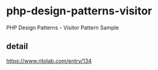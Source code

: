 # php-design-patterns-visitor
PHP Design Patterns - Visitor Pattern Sample

## detail
https://www.ritolab.com/entry/134
